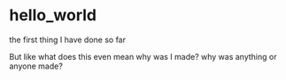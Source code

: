 # hello_world
the first thing I have done so far

But like
what does this even mean
why was I made?
why was anything or anyone made?
